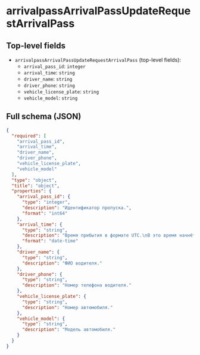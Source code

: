 # arrivalpassArrivalPassUpdateRequestArrivalPass

## Top-level fields
- `arrivalpassArrivalPassUpdateRequestArrivalPass` (top-level fields):
  - `arrival_pass_id`: `integer`
  - `arrival_time`: `string`
  - `driver_name`: `string`
  - `driver_phone`: `string`
  - `vehicle_license_plate`: `string`
  - `vehicle_model`: `string`

## Full schema (JSON)
```json
{
  "required": [
    "arrival_pass_id",
    "arrival_time",
    "driver_name",
    "driver_phone",
    "vehicle_license_plate",
    "vehicle_model"
  ],
  "type": "object",
  "title": "object",
  "properties": {
    "arrival_pass_id": {
      "type": "integer",
      "description": "Идентификатор пропуска.",
      "format": "int64"
    },
    "arrival_time": {
      "type": "string",
      "description": "Время прибытия в формате UTC.\nВ это время начнёт действовать пропуск.\n\nЧтобы изменить время прибытия, используйте метод [/v1/carriage/pass/update](#operation/carriagePassUpdate).\n",
      "format": "date-time"
    },
    "driver_name": {
      "type": "string",
      "description": "ФИО водителя."
    },
    "driver_phone": {
      "type": "string",
      "description": "Номер телефона водителя."
    },
    "vehicle_license_plate": {
      "type": "string",
      "description": "Номер автомобиля."
    },
    "vehicle_model": {
      "type": "string",
      "description": "Модель автомобиля."
    }
  }
}
```
